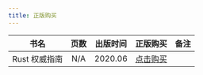 ```yaml
---
title: 正版购买
---
```


|     书名      | 页数 | 出版时间 |                       正版购买                        | 备注 |
| :-----------: | :--: | :------: | :---------------------------------------------------: | :--: |
| Rust 权威指南 | N/A  | 2020.06  | [点击购买](http://product.dangdang.com/28555342.html) |      |
